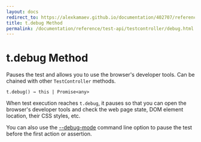 ```yaml
---
layout: docs
redirect_to: https://alexkamaev.github.io/documentation/402707/reference/test-api/testcontroller/debug
title: t.debug Method
permalink: /documentation/reference/test-api/testcontroller/debug.html
---
```

# t.debug Method

Pauses the test and allows you to use the browser's developer tools. Can be chained with other `TestController` methods.

```text
t.debug() → this | Promise<any>
```

When test execution reaches `t.debug`, it pauses so that you can open the browser's developer tools
and check the web page state, DOM element location, their CSS styles, etc.

You can also use the [--debug-mode](../../command-line-interface.md#-d---debug-mode)
command line option to pause the test before the first action or assertion.
